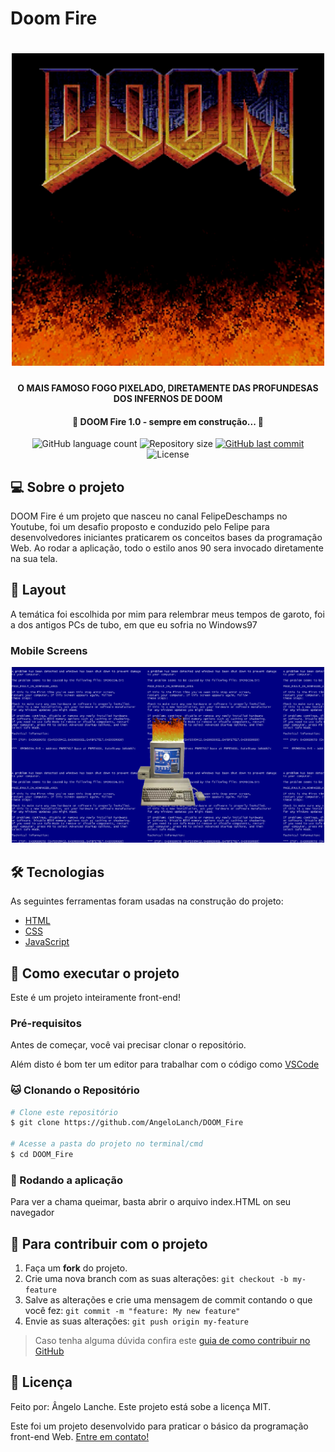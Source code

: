 # Doom Fire
<h1 align="center">
    <img alt="doomBanner" title="#doomBanner" src="./assets/doomBanner.jpg" width="500px" />
    <h4 style="text-align: center; text-transform: uppercase">O mais famoso fogo pixelado, diretamente das profundesas dos infernos de DOOM</h4>
</h1>

<h4 align="center"> 
	🚧 DOOM Fire 1.0 - sempre em construção... 🚧
</h4>

<p align="center">
  <img alt="GitHub language count" src="https://img.shields.io/github/languages/count/AngeloLanch/DOOM_Fire?color=%2304D361">

  <img alt="Repository size" src="https://img.shields.io/github/repo-size/angeloLanch/DOOM_Fire">
  
  <a href="https://github.com/AngeloLanch/DOOM_Fire/commits/master">
    <img alt="GitHub last commit" src="https://img.shields.io/github/last-commit/AngeloLanch/DOOM_Fire">
  </a>

  <img alt="License" src="https://img.shields.io/badge/license-MIT-brightgreen">
</p>


## 💻 Sobre o projeto

DOOM Fire é um projeto que nasceu no canal FelipeDeschamps no Youtube, foi um desafio proposto e conduzido pelo Felipe para desenvolvedores iniciantes praticarem os conceitos bases da programação Web.
Ao rodar a aplicação, todo o estilo anos 90 sera invocado diretamente na sua tela.

## 🎨 Layout

A temática foi escolhida por mim para relembrar meus tempos de garoto, foi a dos antigos PCs de tubo, em que eu sofria no Windows97

### Mobile Screens

<p align="center">
  <img alt="DOOM_Fire" title="#DOOM_Fire" src="./assets/rodando.png" width="500px">
</p>

## 🛠 Tecnologias

As seguintes ferramentas foram usadas na construção do projeto:
- [HTML][html]
- [CSS][css]
- [JavaScript][js]

## :calling: Como executar o projeto

Este é um projeto inteiramente front-end!

### Pré-requisitos

Antes de começar, você vai precisar clonar o repositório.

Além disto é bom ter um editor para trabalhar com o código como [VSCode][vscode]

### :cat: Clonando o Repositório

```bash
# Clone este repositório
$ git clone https://github.com/AngeloLanch/DOOM_Fire
            
# Acesse a pasta do projeto no terminal/cmd
$ cd DOOM_Fire

```

### :repeat: Rodando a aplicação

Para ver a chama queimar, basta abrir o arquivo index.HTML on seu navegador

## :raising_hand: Para contribuir com o projeto

1. Faça um **fork** do projeto.
2. Crie uma nova branch com as suas alterações: `git checkout -b my-feature`
3. Salve as alterações e crie uma mensagem de commit contando o que você fez: `git commit -m "feature: My new feature"`
4. Envie as suas alterações: `git push origin my-feature`
> Caso tenha alguma dúvida confira este [guia de como contribuir no GitHub](https://github.com/firstcontributions/first-contributions)

## 📝 Licença

Feito por: Ângelo Lanche.
Este projeto está sobe a licença MIT.

Este foi um projeto desenvolvido para praticar o básico da programação front-end Web.
[Entre em contato!](https://www.linkedin.com/in/AngeloLanch/)

[html]: https://html.spec.whatwg.org/multipage/
[css]: https://www.w3.org/Style/CSS/specs.en.html
[js]: https://developer.mozilla.org/pt-BR/docs/Web/JavaScript
[vscode]: https://code.visualstudio.com/
[vceditconfig]: https://marketplace.visualstudio.com/items?itemName=EditorConfig.EditorConfig
[license]: https://opensource.org/licenses/MIT
